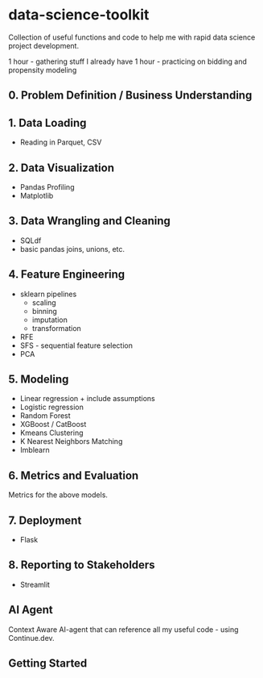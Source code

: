 # data-science-toolkit

Collection of useful functions and code to help me with rapid data science project development.

1 hour - gathering stuff I already have
1 hour - practicing on bidding and propensity modeling

## 0. Problem Definition / Business Understanding

## 1. Data Loading

* Reading in Parquet, CSV

## 2. Data Visualization

* Pandas Profiling
* Matplotlib

## 3. Data Wrangling and Cleaning

* SQLdf
* basic pandas joins, unions, etc.

## 4. Feature Engineering

* sklearn pipelines
    * scaling
    * binning
    * imputation
    * transformation
* RFE
* SFS - sequential feature selection
* PCA

## 5. Modeling

* Linear regression + include assumptions
* Logistic regression
* Random Forest
* XGBoost / CatBoost
* Kmeans Clustering
* K Nearest Neighbors Matching
* Imblearn

## 6. Metrics and Evaluation

Metrics for the above models.

## 7. Deployment

* Flask

## 8. Reporting to Stakeholders

* Streamlit

## AI Agent

Context Aware AI-agent that can reference all my useful code - using Continue.dev. 


## Getting Started

